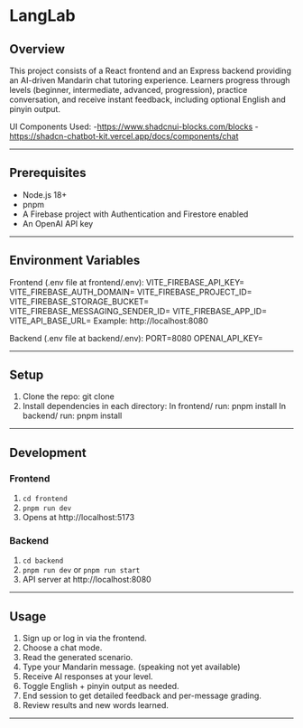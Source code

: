 # LangLab

## Overview

This project consists of a React frontend and an Express backend providing an AI-driven Mandarin chat tutoring experience. Learners progress through levels (beginner, intermediate, advanced, progression), practice conversation, and receive instant feedback, including optional English and pinyin output.

UI Components Used:
-https://www.shadcnui-blocks.com/blocks
-https://shadcn-chatbot-kit.vercel.app/docs/components/chat

---

## Prerequisites

- Node.js 18+
- pnpm
- A Firebase project with Authentication and Firestore enabled
- An OpenAI API key

---

## Environment Variables

Frontend (.env file at frontend/.env):
    VITE_FIREBASE_API_KEY=
    VITE_FIREBASE_AUTH_DOMAIN=
    VITE_FIREBASE_PROJECT_ID=
    VITE_FIREBASE_STORAGE_BUCKET=
    VITE_FIREBASE_MESSAGING_SENDER_ID=
    VITE_FIREBASE_APP_ID=
    VITE_API_BASE_URL=   Example: http://localhost:8080

Backend (.env file at backend/.env):
    PORT=8080
    OPENAI_API_KEY=

---

## Setup

1. Clone the repo:
       git clone <your-repo-url>
2. Install dependencies in each directory:
    In frontend/ run:
        pnpm install
    In backend/ run:
        pnpm install

---

## Development

### Frontend

1. `cd frontend`
2. `pnpm run dev`
3. Opens at http://localhost:5173

### Backend

1. `cd backend`
2. `pnpm run dev`  or `pnpm run start`
3. API server at http://localhost:8080

---

## Usage

1. Sign up or log in via the frontend.
2. Choose a chat mode.
3. Read the generated scenario.
4. Type your Mandarin message. (speaking not yet available)
5. Receive AI responses at your level.
6. Toggle English + pinyin output as needed.
7. End session to get detailed feedback and per-message grading.
8. Review results and new words learned.

---
